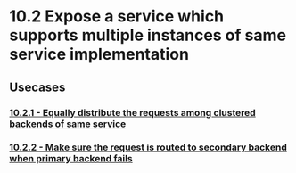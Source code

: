 #  10.2 Expose a service which supports multiple instances of same service implementation

## Usecases

### [10.2.1 - Equally distribute the requests among clustered backends of same service](10.2.1-equally-distribute-requests-among-clustered-same-service-backends)
### [10.2.2 - Make sure the request is routed to secondary backend when primary backend fails](10.2.2-route-requests-to-secondary-backend-when-primary-fails)
